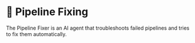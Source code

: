 # 🔧 Pipeline Fixing

The Pipeline Fixer is an AI agent that troubleshoots failed pipelines and tries to fix them automatically.


